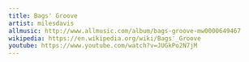 ```yaml
---
title: Bags' Groove
artist: milesdavis
allmusic: http://www.allmusic.com/album/bags-groove-mw0000649467
wikipedia: https://en.wikipedia.org/wiki/Bags'_Groove
youtube: https://www.youtube.com/watch?v=JUGkPo2N7jM
---
```

